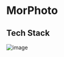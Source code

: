 # MorPhoto


## Tech Stack
![image](https://github.com/Doer-org/MorPhoto/assets/55625375/73d66e9b-8df7-4c9c-8c4d-6c58a9c83a0a)

